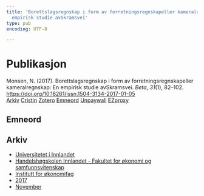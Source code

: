 ```yaml
---
title: 'Borettslagsregnskap i form av forretningsregnskapeller kameralregnskap: En
  empirisk studie avSkramsvei'
type: pub
encoding: UTF-8

---
```

<h1>Publikasjon</h1>
<article id="csl-bib-container-638J3LQ9" class="csl-bib-container">
  <div class="csl-bib-body"> <div class="csl-entry">Monsen, N. (2017). Borettslagsregnskap i form av forretningsregnskapeller kameralregnskap: En empirisk studie avSkramsvei. <i>Beta</i>, <i>31</i>(1), 82–102. <a href="https://doi.org/10.18261/issn.1504-3134-2017-01-05">https://doi.org/10.18261/issn.1504-3134-2017-01-05</a></div> </div>
  <div class="csl-bib-buttons">
    <a href="#taxonomy-article-638J3LQ9" alt="archive" class="csl-bib-button">Arkiv</a>
    <a href="https://app.cristin.no/results/show.jsf?id=1512676" alt="Cristin" class="csl-bib-button">Cristin</a>
    <a href="http://zotero.org/groups/5881554/items/638J3LQ9" alt="Zotero" class="csl-bib-button">Zotero</a>
    <a href="#keywords-article-638J3LQ9" alt="keywords" class="csl-bib-button">Emneord</a>
    <a href="https://doi.org/10.18261/issn.1504-3134-2017-01-05" alt="Unpaywall" class="csl-bib-button">Unpaywall</a>
    <a href="https://doi.org/10.18261/issn.1504-3134-2017-01-05" alt="EZproxy" class="csl-bib-button">EZproxy</a>
  </div>
  <div id="csl-bib-meta-container-638J3LQ9"></div>
</article>
<div id="csl-bib-meta-638J3LQ9" class="csl-bib-meta">
  <article id="keywords-article-638J3LQ9" class="keywords-article">
    <h1>Emneord</h1>
    
  </article>
  <article id="taxonomy-article-638J3LQ9" class="taxonomy-article">
    <h1>Arkiv</h1>
    <ul>
      <li><a href="{{< params subfolder >}}nn/archive/?key=3DCRN523">Universitetet i Innlandet</a></li>
      <li><a href="{{< params subfolder >}}nn/archive/?key=DU8Q9LN9">Handelshøgskolen Innlandet - Fakultet for økonomi og samfunnsvitenskap</a></li>
      <li><a href="{{< params subfolder >}}nn/archive/?key=3IQA89I8">Institutt for økonomifag</a></li>
      <li><a href="{{< params subfolder >}}nn/archive/?key=XK3XPH22">2017</a></li>
      <li><a href="{{< params subfolder >}}nn/archive/?key=65AQW324">November</a></li>
    </ul>
  </article>
</div>
